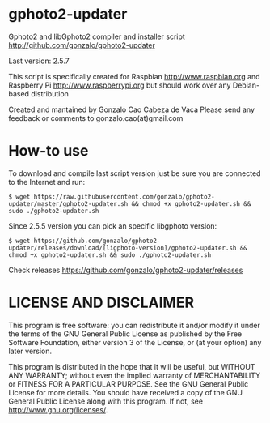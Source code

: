 gphoto2-updater
===============

Gphoto2 and libGphoto2 compiler and installer script
http://github.com/gonzalo/gphoto2-updater

Last version: 2.5.7

This script is specifically created for Raspbian http://www.raspbian.org
and Raspberry Pi http://www.raspberrypi.org but should work over any 
Debian-based distribution

Created and mantained by Gonzalo Cao Cabeza de Vaca
Please send any feedback or comments to gonzalo.cao(at)gmail.com


How-to use
==========
To download and compile last script version just be sure you are connected to the Internet and run:

```
$ wget https://raw.githubusercontent.com/gonzalo/gphoto2-updater/master/gphoto2-updater.sh && chmod +x gphoto2-updater.sh && sudo ./gphoto2-updater.sh
```
Since 2.5.5 version you can pick an specific libgphoto version:


```
$ wget https://github.com/gonzalo/gphoto2-updater/releases/download/[ligphoto-version]/gphoto2-updater.sh && chmod +x gphoto2-updater.sh && sudo ./gphoto2-updater.sh
```

Check releases
https://github.com/gonzalo/gphoto2-updater/releases

LICENSE AND DISCLAIMER
======================

This program is free software: you can redistribute it and/or modify
it under the terms of the GNU General Public License as published by
the Free Software Foundation, either version 3 of the License, or
(at your option) any later version.

This program is distributed in the hope that it will be useful,
but WITHOUT ANY WARRANTY; without even the implied warranty of
MERCHANTABILITY or FITNESS FOR A PARTICULAR PURPOSE.  See the
GNU General Public License for more details.
You should have received a copy of the GNU General Public License
along with this program.  If not, see <http://www.gnu.org/licenses/>.


